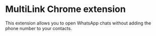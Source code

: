 # MultiLink Chrome extension

This extension allows you to open WhatsApp chats without adding the phone number to your contacts.
